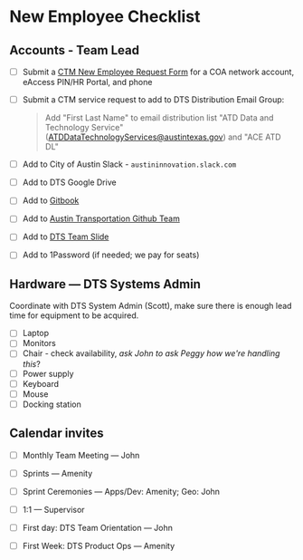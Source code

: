 # New Employee Checklist

## Accounts - Team Lead

* [ ] Submit a [CTM New Employee Request Form](https://atx.service-now.com/sp?id=sc_cat_item_guide&sys_id=b714eb12db7a3f0021ccef92ca961972&sysparm_category=ea848d3adbce37405b03f482ba96193c) for a COA network account, eAccess PIN/HR Portal, and phone 
* [ ] Submit a CTM service request to add to DTS Distribution Email Group:

  > Add "First Last Name" to email distribution list "ATD Data and Technology Service" \([ATDDataTechnologyServices@austintexas.gov](mailto:ATDDataTechnologyServices@austintexas.gov)\) and "ACE ATD DL"

* [ ] Add to City of Austin Slack - `austininnovation.slack.com`
* [ ] Add to DTS Google Drive
* [ ] Add to [Gitbook](https://app.gitbook.com/@atd-dts/spaces)
* [ ] Add to [Austin Transportation Github Team](https://github.com/orgs/cityofaustin/teams/transportation/members) 
* [ ] Add to [DTS Team Slide](https://docs.google.com/presentation/d/1tHKTfUgQ-uAXdRBkEdXqR7ryBo_LTU86IzQxo1gJoeA/edit#slide=id.gc64f254bde_0_91)
* [ ] Add to 1Password \(if needed; we pay for seats\)

## Hardware — DTS Systems Admin

Coordinate with DTS System Admin \(Scott\), make sure there is enough lead time for equipment to be acquired.

* [ ]  Laptop
* [ ]  Monitors
* [ ]  Chair - check availability, _ask John to ask Peggy how we're handling this_?
* [ ]  Power supply
* [ ]  Keyboard
* [ ]  Mouse
* [ ]  Docking station

## Calendar invites 

* [ ] Monthly Team Meeting — John
* [ ] Sprints — Amenity
* [ ] Sprint Ceremonies — Apps/Dev: Amenity; Geo: John 
* [ ] 1:1 — Supervisor
* [ ] First day: DTS Team Orientation — John
* [ ] First Week: DTS Product Ops — Amenity

